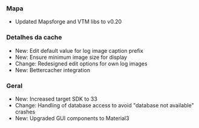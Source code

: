 ### Mapa
- Updated Mapsforge and VTM libs to v0.20

### Detalhes da cache
- New: Edit default value for log image caption prefix
- New: Ensure minimum image size for display
- Change: Redesigned edit options for own log images
- New: Bettercacher integration

### Geral
- New: Increased target SDK to 33
- Change: Handling of database access to avoid "database not available" crashes
- New: Upgraded GUI components to Material3
